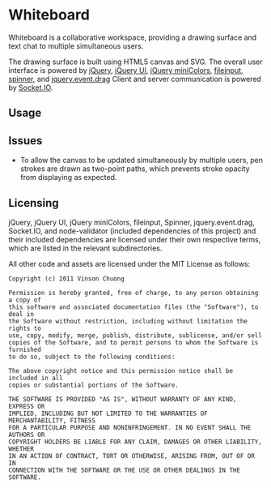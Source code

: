 # Whiteboard
Whiteboard is a collaborative workspace, providing a drawing surface and
text chat to multiple simultaneous users.

The drawing surface is built using HTML5 canvas and SVG. The overall user interface is powered by
[jQuery](http://jquery.com),
[jQuery UI](http://jqueryui.com),
[jQuery miniColors](http://abeautifulsite.net/blog/2011/02/jquery-minicolors-a-color-selector-for-input-controls/),
[fileinput](http://plugins.jquery.com/project/fileinput),
[spinner](http://www.jqueryin.com/projects/spinner-jquery-preloader-plugin/), and
[jquery.event.drag](http://threedubmedia.com/code/event/drag)
Client and server communication is powered by [Socket.IO](http://socket.io/).

## Usage


## Issues
* To allow the canvas to be updated simultaneously by multiple users, pen strokes are
drawn as two-point paths, which prevents stroke opacity from displaying as expected.

## Licensing
jQuery, jQuery UI, jQuery miniColors, fileinput, Spinner, jquery.event.drag, Socket.IO,
and node-validator (included dependencies of this project) and their included dependencies
are licensed under their own respective terms, which are listed in the relevant subdirectories.

All other code and assets are licensed under the MIT License as follows:

    Copyright (c) 2011 Vinson Chuong

    Permission is hereby granted, free of charge, to any person obtaining a copy of
    this software and associated documentation files (the "Software"), to deal in
    the Software without restriction, including without limitation the rights to
    use, copy, modify, merge, publish, distribute, sublicense, and/or sell
    copies of the Software, and to permit persons to whom the Software is furnished
    to do so, subject to the following conditions:

    The above copyright notice and this permission notice shall be included in all
    copies or substantial portions of the Software.

    THE SOFTWARE IS PROVIDED "AS IS", WITHOUT WARRANTY OF ANY KIND, EXPRESS OR
    IMPLIED, INCLUDING BUT NOT LIMITED TO THE WARRANTIES OF MERCHANTABILITY, FITNESS
    FOR A PARTICULAR PURPOSE AND NONINFRINGEMENT. IN NO EVENT SHALL THE AUTHORS OR
    COPYRIGHT HOLDERS BE LIABLE FOR ANY CLAIM, DAMAGES OR OTHER LIABILITY, WHETHER
    IN AN ACTION OF CONTRACT, TORT OR OTHERWISE, ARISING FROM, OUT OF OR IN
    CONNECTION WITH THE SOFTWARE OR THE USE OR OTHER DEALINGS IN THE SOFTWARE.
